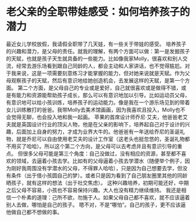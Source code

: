 # 老父亲的全职带娃感受：如何培养孩子的潜力

最近女儿学校放假，我请假全职带了几天娃，有一些关于带娃的感受。
培养孩子的兴趣和潜力，是父母的责任。就我的理解，有两个方面可以做：第一是发掘孩子的天赋，也就是孩子天生就具备的一些能力。比如像我家Molly，很喜欢和别人交流，经常去游乐场看到跟自己同龄的人，都会主动和人家讲话，也不觉得尴尬。对于我来说，这是一项需要刻意练习才能掌握的能力，但对她来说就是天赋。作为父母观察孩子的天赋，然后有意识地给她创造机会，去发展这样的天赋，是第一个方面。
第二个方面，是父母自己的专业或是爱好，自己就很喜欢或是做得不错，或是有能力和资源能帮助孩子成长，那么可以有意识地加以引导。比如运动员父母，有意识地可以给小孩训炼，培养孩子的运动能力。像是我在一个游乐场见到的带着女儿训练散打的爸爸。我带Molly去美术馆画画，因为我喜欢且投入，Molly也不会觉得无聊，也会投入地和我一起画。
苹果的首席设计师乔尼·艾夫，他爸爸老艾夫就是英国设计行业的顶尖人物，他是在父亲的影响下，培养起自己对于设计的兴趣，后面加上自身的努力，才成为业界大牛的。他爸爸有一年送给乔尼的圣诞礼物，就是乔尼可以自由使用老艾夫的设计工作室（这老头也挺忽悠的，圣诞礼物都不用买了哈哈）。所以这个第二个方向，是父母可以去考虑并且有意识引导的重点。
但很多父母可能是第三个角度：自己没做过，没有相应的资源，甚至都不喜欢的领域，去逼着小孩去学。比如有的父母逼着小孩去学潜水（随便举个例子，因为刚好我周围没有学潜水的父母，不得罪人哈哈），只是因为自己想要去学，但没有条件（出于借小孩圆自己的梦）。或者只是因为看到了自己朋友圈里其他的同龄晒孩子，就有这样的想法（出于社交焦虑）。
这种兴趣培养，初期可能还好，中期之后父母不容易，小孩也不容易保持兴趣。大人也没有精力继续维持。
我还是相信一个朴素的道理：己所不欲，勿施于人。如果父母自己都不喜欢，就不应该逼着别人去做，哪怕是自己的孩子。
嗯不对，不是“哪怕”。自己的孩子，更不应该逼他做自己都不想做的事。